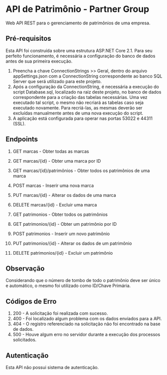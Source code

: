 # API de Patrimônio - Partner Group
Web API REST para o gerenciamento de patrimônios de uma empresa.

## Pré-requisitos
Esta API foi construída sobre uma estrutura ASP.NET Core 2.1. Para seu perfeito funcionamento, é necessária a configuração do banco de dados antes de sua primeira execução.
1. Preencha a chave ConnectionStrings >> Geral, dentro do arquivo appSettings.json com a ConnectionString correspondente ao banco SQL Server que será utilizado para este projeto.
2. Após a configuração da ConnectionString, é necessária a execução do script Database.sql, localizado na raiz deste projeto, no banco de dados correspondente para a criação das tabelas necessárias. Uma vez executado tal script, o mesmo não recriará as tabelas caso seja executado novamente. Para recriá-las, as mesmas deverão ser excluídas manualmente antes de uma nova execução do script.
3. A aplicação está configurada para operar nas portas 53022 e 44311 (SSL).

## Endpoints
1.  GET		marcas						- Obter todas as marcas
2.  GET		marcas/{id}					- Obter uma marca por ID
3.  GET		marcas/{id}/patrimônios		- Obter todos os patrimônios de uma marca
4.  POST	marcas						- Inserir uma nova marca
5.  PUT		marcas/{id}					- Alterar os dados de uma marca
6.  DELETE	marcas/{id}					- Excluir uma marca

7.  GET		patrimonios					- Obter todos os patrimônios
8.  GET		patrimonios/{id}			- Obter um patrimônio por ID
9.  POST	patrimonios					- Inserir um novo patrimônio
10. PUT		patrimonios/{id}			- Alterar os dados de um patrimônio
11. DELETE	patrimonios/{id}			- Excluir um patrimônio

## Observação
Considerando que o número de tombo de todo o patrimônio deve ser único e automático, o mesmo foi utilizado como ID/Chave Primária.

## Códigos de Erro
1. 200 - A solicitação foi realizada com sucesso.
2. 400 - Foi localizado algum problema com os dados enviados para a API.
3. 404 - O registro referenciado na solicitação não foi encontrado na base de dados.
4. 500 - Houve algum erro no servidor durante a execução dos processos solicitados.

## Autenticação
Esta API não possui sistema de autenticação.
